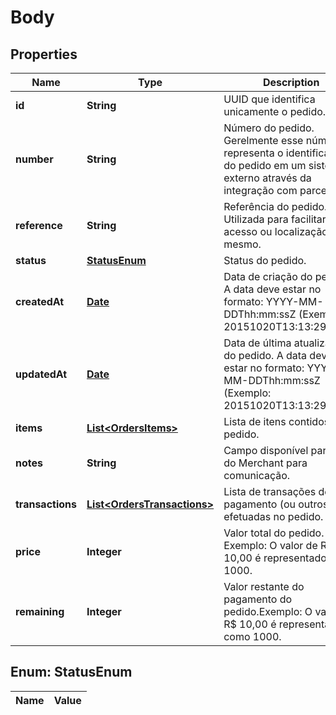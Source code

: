 
# Body

## Properties
Name | Type | Description | Notes
------------ | ------------- | ------------- | -------------
**id** | **String** | UUID que identifica unicamente o pedido. | 
**number** | **String** | Número do pedido. Gerelmente esse número representa o identificador do pedido em um sistema externo através da integração com parceiros. |  [optional]
**reference** | **String** | Referência do pedido. Utilizada para facilitar o acesso ou localização do mesmo. |  [optional]
**status** | [**StatusEnum**](#StatusEnum) | Status do pedido. | 
**createdAt** | [**Date**](Date.md) | Data de criação do pedido. A data deve estar no formato: YYYY-MM-DDThh:mm:ssZ (Exemplo: 20151020T13:13:29.000Z) | 
**updatedAt** | [**Date**](Date.md) | Data de última atualização do pedido. A data deve estar no formato: YYYY-MM-DDThh:mm:ssZ (Exemplo: 20151020T13:13:29.000Z) | 
**items** | [**List&lt;OrdersItems&gt;**](OrdersItems.md) | Lista de itens contidos no pedido. | 
**notes** | **String** | Campo disponível para uso do Merchant para comunicação. |  [optional]
**transactions** | [**List&lt;OrdersTransactions&gt;**](OrdersTransactions.md) | Lista de transações de pagamento (ou outros tipos) efetuadas no pedido. | 
**price** | **Integer** | Valor total do pedido. Exemplo: O valor de R$ 10,00 é representado como 1000. | 
**remaining** | **Integer** | Valor restante do pagamento do pedido.Exemplo: O valor de R$ 10,00 é representado como 1000. | 


<a name="StatusEnum"></a>
## Enum: StatusEnum
Name | Value
---- | -----



